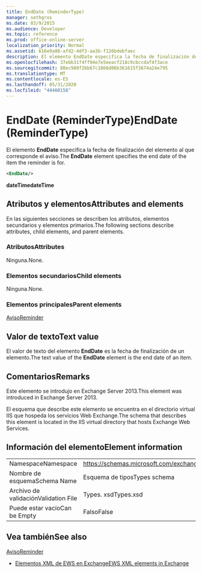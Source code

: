 ```yaml
---
title: EndDate (ReminderType)
manager: sethgros
ms.date: 03/9/2015
ms.audience: Developer
ms.topic: reference
ms.prod: office-online-server
localization_priority: Normal
ms.assetid: 616e9a88-afd2-4df3-aa3b-f126bdebfaec
description: El elemento EndDate especifica la fecha de finalización del elemento al que corresponde el aviso.
ms.openlocfilehash: 37ebb31f4ff94e7e5eeacf218c9cbccdaf4f3ace
ms.sourcegitcommit: 88ec988f2bb67c1866d06b361615f3674a24e795
ms.translationtype: MT
ms.contentlocale: es-ES
ms.lasthandoff: 05/31/2020
ms.locfileid: "44460158"
---
```

# <a name="enddate-remindertype"></a><span data-ttu-id="3008f-103">EndDate (ReminderType)</span><span class="sxs-lookup"><span data-stu-id="3008f-103">EndDate (ReminderType)</span></span>

<span data-ttu-id="3008f-104">El elemento **EndDate** especifica la fecha de finalización del elemento al que corresponde el aviso.</span><span class="sxs-lookup"><span data-stu-id="3008f-104">The **EndDate** element specifies the end date of the item the reminder is for.</span></span> 
  
```XML
<EndDate/>
```

 <span data-ttu-id="3008f-105">**dateTime**</span><span class="sxs-lookup"><span data-stu-id="3008f-105">**dateTime**</span></span>
## <a name="attributes-and-elements"></a><span data-ttu-id="3008f-106">Atributos y elementos</span><span class="sxs-lookup"><span data-stu-id="3008f-106">Attributes and elements</span></span>

<span data-ttu-id="3008f-107">En las siguientes secciones se describen los atributos, elementos secundarios y elementos primarios.</span><span class="sxs-lookup"><span data-stu-id="3008f-107">The following sections describe attributes, child elements, and parent elements.</span></span>
  
### <a name="attributes"></a><span data-ttu-id="3008f-108">Atributos</span><span class="sxs-lookup"><span data-stu-id="3008f-108">Attributes</span></span>

<span data-ttu-id="3008f-109">Ninguna.</span><span class="sxs-lookup"><span data-stu-id="3008f-109">None.</span></span>
  
### <a name="child-elements"></a><span data-ttu-id="3008f-110">Elementos secundarios</span><span class="sxs-lookup"><span data-stu-id="3008f-110">Child elements</span></span>

<span data-ttu-id="3008f-111">Ninguna.</span><span class="sxs-lookup"><span data-stu-id="3008f-111">None.</span></span>
  
### <a name="parent-elements"></a><span data-ttu-id="3008f-112">Elementos principales</span><span class="sxs-lookup"><span data-stu-id="3008f-112">Parent elements</span></span>

[<span data-ttu-id="3008f-113">Aviso</span><span class="sxs-lookup"><span data-stu-id="3008f-113">Reminder</span></span>](reminder.md)
  
## <a name="text-value"></a><span data-ttu-id="3008f-114">Valor de texto</span><span class="sxs-lookup"><span data-stu-id="3008f-114">Text value</span></span>

<span data-ttu-id="3008f-115">El valor de texto del elemento **EndDate** es la fecha de finalización de un elemento.</span><span class="sxs-lookup"><span data-stu-id="3008f-115">The text value of the **EndDate** element is the end date of an item.</span></span> 
  
## <a name="remarks"></a><span data-ttu-id="3008f-116">Comentarios</span><span class="sxs-lookup"><span data-stu-id="3008f-116">Remarks</span></span>

<span data-ttu-id="3008f-117">Este elemento se introdujo en Exchange Server 2013.</span><span class="sxs-lookup"><span data-stu-id="3008f-117">This element was introduced in Exchange Server 2013.</span></span>
  
<span data-ttu-id="3008f-118">El esquema que describe este elemento se encuentra en el directorio virtual IIS que hospeda los servicios Web Exchange.</span><span class="sxs-lookup"><span data-stu-id="3008f-118">The schema that describes this element is located in the IIS virtual directory that hosts Exchange Web Services.</span></span>
  
## <a name="element-information"></a><span data-ttu-id="3008f-119">Información del elemento</span><span class="sxs-lookup"><span data-stu-id="3008f-119">Element information</span></span>

|||
|:-----|:-----|
|<span data-ttu-id="3008f-120">Namespace</span><span class="sxs-lookup"><span data-stu-id="3008f-120">Namespace</span></span>  <br/> |https://schemas.microsoft.com/exchange/services/2006/types  <br/> |
|<span data-ttu-id="3008f-121">Nombre de esquema</span><span class="sxs-lookup"><span data-stu-id="3008f-121">Schema Name</span></span>  <br/> |<span data-ttu-id="3008f-122">Esquema de tipos</span><span class="sxs-lookup"><span data-stu-id="3008f-122">Types schema</span></span>  <br/> |
|<span data-ttu-id="3008f-123">Archivo de validación</span><span class="sxs-lookup"><span data-stu-id="3008f-123">Validation File</span></span>  <br/> |<span data-ttu-id="3008f-124">Types. xsd</span><span class="sxs-lookup"><span data-stu-id="3008f-124">Types.xsd</span></span>  <br/> |
|<span data-ttu-id="3008f-125">Puede estar vacío</span><span class="sxs-lookup"><span data-stu-id="3008f-125">Can be Empty</span></span>  <br/> |<span data-ttu-id="3008f-126">Falso</span><span class="sxs-lookup"><span data-stu-id="3008f-126">False</span></span>  <br/> |
   
## <a name="see-also"></a><span data-ttu-id="3008f-127">Vea también</span><span class="sxs-lookup"><span data-stu-id="3008f-127">See also</span></span>



[<span data-ttu-id="3008f-128">Aviso</span><span class="sxs-lookup"><span data-stu-id="3008f-128">Reminder</span></span>](reminder.md)


- [<span data-ttu-id="3008f-129">Elementos XML de EWS en Exchange</span><span class="sxs-lookup"><span data-stu-id="3008f-129">EWS XML elements in Exchange</span></span>](ews-xml-elements-in-exchange.md)

